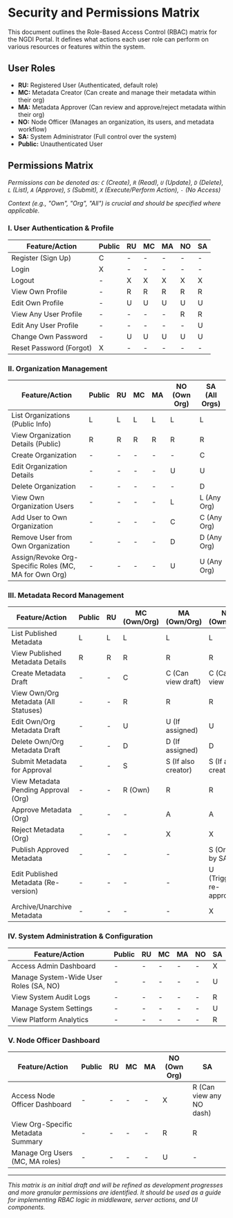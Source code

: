 # Security and Permissions Matrix

This document outlines the Role-Based Access Control (RBAC) matrix for the NGDI Portal. It defines what actions each user role can perform on various resources or features within the system.

## User Roles

- **RU:** Registered User (Authenticated, default role)
- **MC:** Metadata Creator (Can create and manage their metadata within their org)
- **MA:** Metadata Approver (Can review and approve/reject metadata within their org)
- **NO:** Node Officer (Manages an organization, its users, and metadata workflow)
- **SA:** System Administrator (Full control over the system)
- **Public:** Unauthenticated User

## Permissions Matrix

_Permissions can be denoted as: `C` (Create), `R` (Read), `U` (Update), `D` (Delete), `L` (List), `A` (Approve), `S` (Submit), `X` (Execute/Perform Action), `-` (No Access)_

_Context (e.g., "Own", "Org", "All") is crucial and should be specified where applicable._

### I. User Authentication & Profile

| Feature/Action          | Public | RU  | MC  | MA  | NO  | SA  |
| ----------------------- | ------ | --- | --- | --- | --- | --- |
| Register (Sign Up)      | C      | -   | -   | -   | -   | -   |
| Login                   | X      | -   | -   | -   | -   | -   |
| Logout                  | -      | X   | X   | X   | X   | X   |
| View Own Profile        | -      | R   | R   | R   | R   | R   |
| Edit Own Profile        | -      | U   | U   | U   | U   | U   |
| View Any User Profile   | -      | -   | -   | -   | R   | R   |
| Edit Any User Profile   | -      | -   | -   | -   | -   | U   |
| Change Own Password     | -      | U   | U   | U   | U   | U   |
| Reset Password (Forgot) | X      | -   | -   | -   | -   | -   |

### II. Organization Management

| Feature/Action                                        | Public | RU  | MC  | MA  | NO (Own Org) | SA (All Orgs) |
| ----------------------------------------------------- | ------ | --- | --- | --- | ------------ | ------------- |
| List Organizations (Public Info)                      | L      | L   | L   | L   | L            | L             |
| View Organization Details (Public)                    | R      | R   | R   | R   | R            | R             |
| Create Organization                                   | -      | -   | -   | -   | -            | C             |
| Edit Organization Details                             | -      | -   | -   | -   | U            | U             |
| Delete Organization                                   | -      | -   | -   | -   | -            | D             |
| View Own Organization Users                           | -      | -   | -   | -   | L            | L (Any Org)   |
| Add User to Own Organization                          | -      | -   | -   | -   | C            | C (Any Org)   |
| Remove User from Own Organization                     | -      | -   | -   | -   | D            | D (Any Org)   |
| Assign/Revoke Org-Specific Roles (MC, MA for Own Org) | -      | -   | -   | -   | U            | U (Any Org)   |

### III. Metadata Record Management

| Feature/Action                       | Public | RU  | MC (Own/Org) | MA (Own/Org)        | NO (Own/Org)             | SA (All)                 |
| ------------------------------------ | ------ | --- | ------------ | ------------------- | ------------------------ | ------------------------ |
| List Published Metadata              | L      | L   | L            | L                   | L                        | L                        |
| View Published Metadata Details      | R      | R   | R            | R                   | R                        | R                        |
| Create Metadata Draft                | -      | -   | C            | C (Can view draft)  | C (Can view draft)       | C                        |
| View Own/Org Metadata (All Statuses) | -      | -   | R            | R                   | R                        | R                        |
| Edit Own/Org Metadata Draft          | -      | -   | U            | U (If assigned)     | U                        | U                        |
| Delete Own/Org Metadata Draft        | -      | -   | D            | D (If assigned)     | D                        | D                        |
| Submit Metadata for Approval         | -      | -   | S            | S (If also creator) | S (If also creator)      | S                        |
| View Metadata Pending Approval (Org) | -      | -   | R (Own)      | R                   | R                        | R (All)                  |
| Approve Metadata (Org)               | -      | -   | -            | A                   | A                        | A (All)                  |
| Reject Metadata (Org)                | -      | -   | -            | X                   | X                        | X (All)                  |
| Publish Approved Metadata            | -      | -   | -            | -                   | S (Or auto by SA)        | S                        |
| Edit Published Metadata (Re-version) | -      | -   | -            | -                   | U (Triggers re-approval) | U (Triggers re-approval) |
| Archive/Unarchive Metadata           | -      | -   | -            | -                   | X                        | X                        |

### IV. System Administration & Configuration

| Feature/Action                         | Public | RU  | MC  | MA  | NO  | SA  |
| -------------------------------------- | ------ | --- | --- | --- | --- | --- |
| Access Admin Dashboard                 | -      | -   | -   | -   | -   | X   |
| Manage System-Wide User Roles (SA, NO) | -      | -   | -   | -   | -   | U   |
| View System Audit Logs                 | -      | -   | -   | -   | -   | R   |
| Manage System Settings                 | -      | -   | -   | -   | -   | U   |
| View Platform Analytics                | -      | -   | -   | -   | -   | R   |

### V. Node Officer Dashboard

| Feature/Action                     | Public | RU  | MC  | MA  | NO (Own Org) | SA                       |
| ---------------------------------- | ------ | --- | --- | --- | ------------ | ------------------------ |
| Access Node Officer Dashboard      | -      | -   | -   | -   | X            | R (Can view any NO dash) |
| View Org-Specific Metadata Summary | -      | -   | -   | -   | R            | R                        |
| Manage Org Users (MC, MA roles)    | -      | -   | -   | -   | U            | -                        |

---

_This matrix is an initial draft and will be refined as development progresses and more granular permissions are identified. It should be used as a guide for implementing RBAC logic in middleware, server actions, and UI components._
